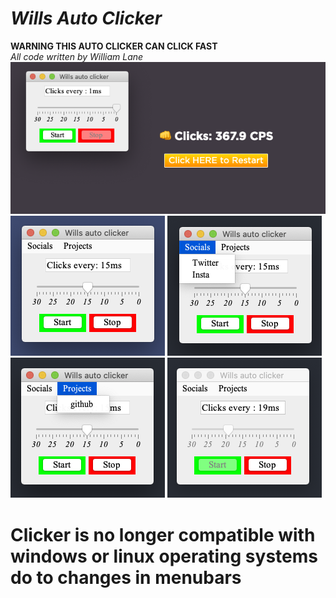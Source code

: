 # ***Wills Auto Clicker*** <br />
**WARNING THIS AUTO CLICKER CAN CLICK FAST** <br />
_All code written by William Lane_
<br />
![Alt text](readmeicons/yay.png?raw=true "Title")
<br />
![Alt text](readmeicons/bob.png?raw=true "Title")
![Alt text](readmeicons/ss.png?raw=true "Title")
<br />
![Alt text](readmeicons/ss1.png?raw=true "Title")
![Alt text](readmeicons/ss2.png?raw=true "Title")
# Clicker is no longer compatible with windows or linux operating systems do to changes in menubars